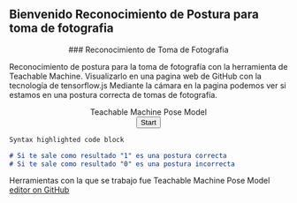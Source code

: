 ## Bienvenido Reconocimiento de Postura para toma de fotografia 

<center> ### Reconocimiento de Toma de Fotografia </center>

Reconocimiento de postura para la toma de fotografía con la herramienta de Teachable Machine.
Visualizarlo en una pagina web de GitHub con la tecnología de tensorflow.js
Mediante la cámara en la pagina podemos ver si estamos en una postura correcta de tomas de fotografía.
<p>
<center>
<div>Teachable Machine Pose Model</div>
<button type="button" onclick="init()">Start</button>
<div><canvas id="canvas"></canvas></div>
<div id="label-container"></div>
<script src="https://cdn.jsdelivr.net/npm/@tensorflow/tfjs@1.3.1/dist/tf.min.js"></script>
<script src="https://cdn.jsdelivr.net/npm/@teachablemachine/pose@0.8/dist/teachablemachine-pose.min.js"></script>
<script type="text/javascript">
    // More API functions here:
    // https://github.com/googlecreativelab/teachablemachine-community/tree/master/libraries/pose

    // the link to your model provided by Teachable Machine export panel
    const URL = "https://teachablemachine.withgoogle.com/models/45BYz9mL4/";
    let model, webcam, ctx, labelContainer, maxPredictions;

    async function init() {
        const modelURL = URL + "model.json";
        const metadataURL = URL + "metadata.json";

        // load the model and metadata
        // Refer to tmImage.loadFromFiles() in the API to support files from a file picker
        // Note: the pose library adds a tmPose object to your window (window.tmPose)
        model = await tmPose.load(modelURL, metadataURL);
        maxPredictions = model.getTotalClasses();

        // Convenience function to setup a webcam
        const size = 200;
        const flip = true; // whether to flip the webcam
        webcam = new tmPose.Webcam(size, size, flip); // width, height, flip
        await webcam.setup(); // request access to the webcam
        await webcam.play();
        window.requestAnimationFrame(loop);

        // append/get elements to the DOM
        const canvas = document.getElementById("canvas");
        canvas.width = size; canvas.height = size;
        ctx = canvas.getContext("2d");
        labelContainer = document.getElementById("label-container");
        for (let i = 0; i < maxPredictions; i++) { // and class labels
            labelContainer.appendChild(document.createElement("div"));
        }
    }

    async function loop(timestamp) {
        webcam.update(); // update the webcam frame
        await predict();
        window.requestAnimationFrame(loop);
    }

    async function predict() {
        // Prediction #1: run input through posenet
        // estimatePose can take in an image, video or canvas html element
        const { pose, posenetOutput } = await model.estimatePose(webcam.canvas);
        // Prediction 2: run input through teachable machine classification model
        const prediction = await model.predict(posenetOutput);

        for (let i = 0; i < maxPredictions; i++) {
            const classPrediction =
                prediction[i].className + ": " + prediction[i].probability.toFixed(2);
            labelContainer.childNodes[i].innerHTML = classPrediction;
        }

        // finally draw the poses
        drawPose(pose);
    }

    function drawPose(pose) {
        if (webcam.canvas) {
            ctx.drawImage(webcam.canvas, 0, 0);
            // draw the keypoints and skeleton
            if (pose) {
                const minPartConfidence = 0.5;
                tmPose.drawKeypoints(pose.keypoints, minPartConfidence, ctx);
                tmPose.drawSkeleton(pose.keypoints, minPartConfidence, ctx);
            }
        }
    }
</script>
</center>


```markdown
Syntax highlighted code block

# Si te sale como resultado "1" es una postura correcta
# Si te sale como resultado "0" es una postura incorrecta

```


Herramientas con la que se trabajo fue Teachable Machine Pose Model  [editor on GitHub](https://teachablemachine.withgoogle.com/train?action=signout) 
